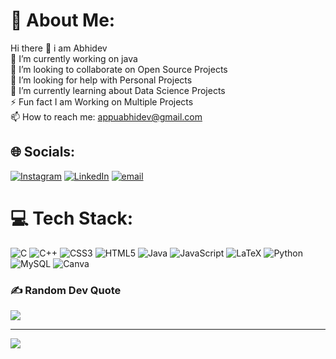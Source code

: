 # 💫 About Me:
 Hi there 👋 i am Abhidev<br>🔭 I’m currently working on java<br>👯 I’m looking to collaborate on Open Source Projects<br>🤝 I’m looking for help with Personal Projects<br>🌱 I’m currently learning about Data Science Projects<br>⚡ Fun fact I am Working on Multiple Projects<br>📫 How to reach me: appuabhidev@gmail.com


## 🌐 Socials:
[![Instagram](https://img.shields.io/badge/Instagram-%23E4405F.svg?logo=Instagram&logoColor=white)](https://instagram.com/abhidev_kd) [![LinkedIn](https://img.shields.io/badge/LinkedIn-%230077B5.svg?logo=linkedin&logoColor=white)](https://linkedin.com/in/abhidev-kd) [![email](https://img.shields.io/badge/Email-D14836?logo=gmail&logoColor=white)](mailto:appuabhidev@gmail.com) 

# 💻 Tech Stack:
![C](https://img.shields.io/badge/c-%2300599C.svg?style=for-the-badge&logo=c&logoColor=white) ![C++](https://img.shields.io/badge/c++-%2300599C.svg?style=for-the-badge&logo=c%2B%2B&logoColor=white) ![CSS3](https://img.shields.io/badge/css3-%231572B6.svg?style=for-the-badge&logo=css3&logoColor=white) ![HTML5](https://img.shields.io/badge/html5-%23E34F26.svg?style=for-the-badge&logo=html5&logoColor=white) ![Java](https://img.shields.io/badge/java-%23ED8B00.svg?style=for-the-badge&logo=openjdk&logoColor=white) ![JavaScript](https://img.shields.io/badge/javascript-%23323330.svg?style=for-the-badge&logo=javascript&logoColor=%23F7DF1E) ![LaTeX](https://img.shields.io/badge/latex-%23008080.svg?style=for-the-badge&logo=latex&logoColor=white) ![Python](https://img.shields.io/badge/python-3670A0?style=for-the-badge&logo=python&logoColor=ffdd54) ![MySQL](https://img.shields.io/badge/mysql-4479A1.svg?style=for-the-badge&logo=mysql&logoColor=white) ![Canva](https://img.shields.io/badge/Canva-%2300C4CC.svg?style=for-the-badge&logo=Canva&logoColor=white)

### ✍️ Random Dev Quote
![](https://quotes-github-readme.vercel.app/api?type=horizontal&theme=radical)

---
[![](https://visitcount.itsvg.in/api?id=kd-abhidev&icon=0&color=0)](https://visitcount.itsvg.in)

<!-- Proudly created with GPRM ( https://gprm.itsvg.in ) -->
